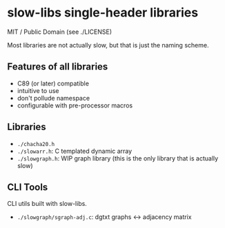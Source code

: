 # slow-libs single-header libraries
MIT / Public Domain (see ./LICENSE)

Most libraries are not actually slow, but that is just the naming scheme.

## Features of all libraries
- C89 (or later) compatible
- intuitive to use
- don't pollude namespace
- configurable with pre-processor macros

## Libraries
- `./chacha20.h`
- `./slowarr.h`: C templated dynamic array
- `./slowgraph.h`: WIP graph library (this is the only library that is actually slow)

## CLI Tools
CLI utils built with slow-libs.

- `./slowgraph/sgraph-adj.c`: dgtxt graphs <-> adjacency matrix

